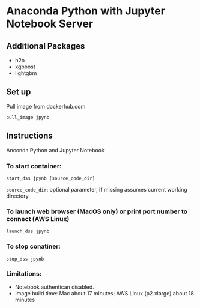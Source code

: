 # Anaconda Python with Jupyter Notebook Server

## Additional Packages
* h2o
* xgboost
* lightgbm



## Set up

Pull image from dockerhub.com
```
pull_image jpynb
```

## Instructions

Anconda Python and Jupyter Notebook

### To start container:
```
start_dss jpynb [source_code_dir]
```
`source_code_dir`: optional parameter, if missing assumes current working directory.

### To launch web browser (MacOS only) or print port number to connect (AWS Linux)
```
launch_dss jpynb
```

### To stop conatiner:
```
stop_dss jpynb
```

### Limitations:
* Notebook authentican disabled.
* Image build time: Mac about 17 minutes; AWS Linux (p2.xlarge) about 18 minutes


